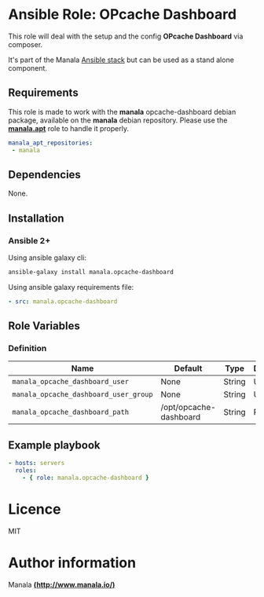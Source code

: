 # Ansible Role: OPcache Dashboard

This role will deal with the setup and the config __OPcache Dashboard__ via composer.

It's part of the Manala <a href="http://www.manala.io" target="_blank">Ansible stack</a> but can be used as a stand alone component.

## Requirements

This role is made to work with the __manala__ opcache-dashboard debian package, available on the __manala__ debian repository. Please use the [**manala.apt**](https://galaxy.ansible.com/manala/apt/) role to handle it properly.

```yaml
manala_apt_repositories:
 - manala
```

## Dependencies

None.

## Installation

### Ansible 2+

Using ansible galaxy cli:

```bash
ansible-galaxy install manala.opcache-dashboard
```

Using ansible galaxy requirements file:

```yaml
- src: manala.opcache-dashboard
```

## Role Variables

### Definition

|Name|Default|Type|Description|
|----|-------|----|-----------|
`manala_opcache_dashboard_user`|None|String|User
`manala_opcache_dashboard_user_group`|None|String|User group
`manala_opcache_dashboard_path`|/opt/opcache-dashboard|String|Path

## Example playbook

```yaml
- hosts: servers
  roles:
    - { role: manala.opcache-dashboard }
```

# Licence

MIT

# Author information

Manala [**(http://www.manala.io/)**](http://www.manala.io)
